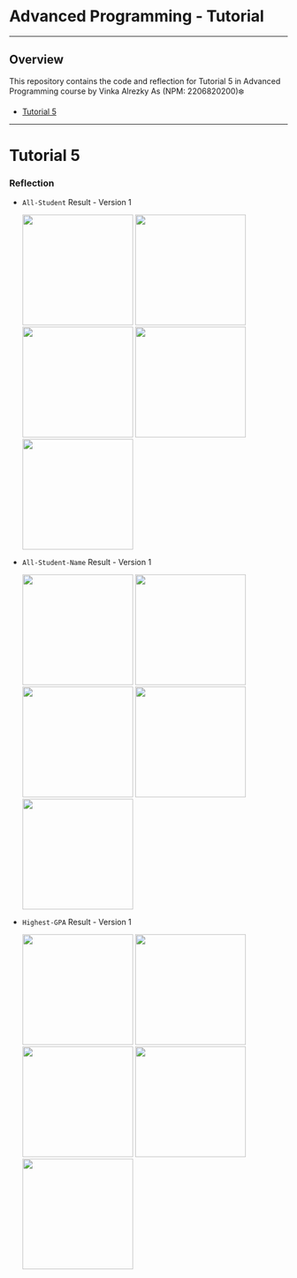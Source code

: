 # Advanced Programming - Tutorial 


------------
## Overview

This repository contains the code and reflection for Tutorial 5 in Advanced Programming course by Vinka Alrezky As (NPM: 2206820200)❄️
- [Tutorial 5](#tutorial-5)

------------
# Tutorial 5

### Reflection

- `All-Student` Result - Version 1

   <img src="https://i.imgur.com/AaSWwYb.jpeg" width="200" alt="">
   <img src="https://i.imgur.com/XmseIlr.jpeg" width="200" alt="">
   <img src="https://i.imgur.com/bGHGRgs.jpeg" width="200" alt="">
   <img src="https://i.imgur.com/oEpEo1x.jpeg" width="200" alt="">
   <img src="https://i.imgur.com/kYU3pBg.jpeg" width="200" alt="">

- `All-Student-Name` Result - Version 1

   <img src="https://i.imgur.com/9dXEOTI.jpeg" width="200" alt="">
   <img src="https://i.imgur.com/qCvbPaf.jpeg" width="200" alt="">
   <img src="https://i.imgur.com/ultzFHq.jpeg" width="200" alt="">
   <img src="https://i.imgur.com/y74Ycvv.jpeg" width="200" alt="">
   <img src="https://i.imgur.com/6XwZ4Je.jpeg" width="200" alt="">

- `Highest-GPA` Result - Version 1

   <img src="https://i.imgur.com/Swf7V1w.jpeg" width="200" alt="">
   <img src="https://i.imgur.com/jva3IEJ.jpeg" width="200" alt="">
   <img src="https://i.imgur.com/ciw2EIZ.jpeg" width="200" alt="">
   <img src="https://i.imgur.com/zYOPRP0.jpeg" width="200" alt="">
   <img src="https://i.imgur.com/AjfH7nT.jpeg" width="200" alt="">


